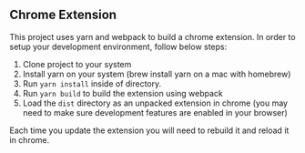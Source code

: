 ## Chrome Extension

This project uses yarn and webpack to build a chrome extension. In order to setup your development environment, follow
below steps:

1. Clone project to your system
2. Install yarn on your system (brew install yarn on a mac with homebrew)
3. Run `yarn install` inside of directory.
4. Run `yarn build` to build the extension using webpack
5. Load the `dist` directory as an unpacked extension in chrome (you may need to make sure development features are enabled in your browser)

Each time you update the extension you will need to rebuild it and reload it in chrome.
